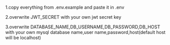 1.copy everything from .env.example and paste it in .env

2.overwrite JWT_SECRET with your own jwt secret key

3.overwrite DATABASE_NAME,DB_USERNAME,DB_PASSWORD,DB_HOST with your own mysql database name,user name,password,host(default host will be localhost)
